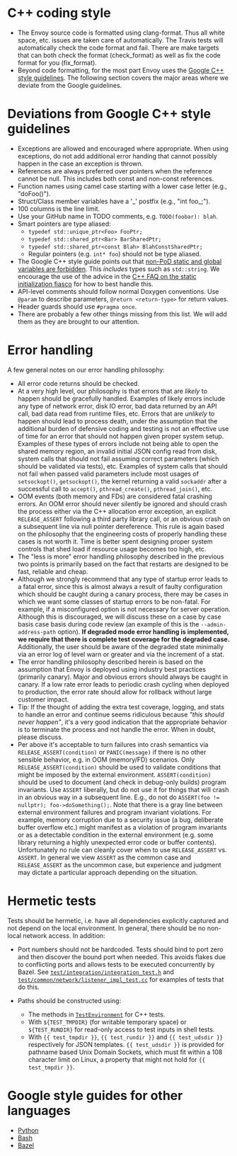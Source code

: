 # C++ coding style

* The Envoy source code is formatted using clang-format. Thus all white space, etc.
  issues are taken care of automatically. The Travis tests will automatically check
  the code format and fail. There are make targets that can both check the format
  (check_format) as well as fix the code format for you (fix_format).
* Beyond code formatting, for the most part Envoy uses the
  [Google C++ style guidelines](https://google.github.io/styleguide/cppguide.html).
  The following section covers the major areas where we deviate from the Google
  guidelines.

# Deviations from Google C++ style guidelines

* Exceptions are allowed and encouraged where appropriate. When using exceptions, do not add
  additional error handing that cannot possibly happen in the case an exception is thrown.
* References are always preferred over pointers when the reference cannot be null. This
  includes both const and non-const references.
* Function names using camel case starting with a lower case letter (e.g., "doFoo()").
* Struct/Class member variables have a '\_' postfix (e.g., "int foo\_;").
* 100 columns is the line limit.
* Use your GitHub name in TODO comments, e.g. `TODO(foobar): blah`.
* Smart pointers are type aliased:
  * `typedef std::unique_ptr<Foo> FooPtr;`
  * `typedef std::shared_ptr<Bar> BarSharedPtr;`
  * `typedef std::shared_ptr<const Blah> BlahConstSharedPtr;`
  * Regular pointers (e.g. `int* foo`) should not be type aliased.
* The Google C++ style guide points out that [non-PoD static and global variables are forbidden](https://google.github.io/styleguide/cppguide.html#Static_and_Global_Variables).
  This _includes_ types such as `std::string`. We encourage the use of the
  advice in the [C++ FAQ on the static initialization
  fiasco](https://isocpp.org/wiki/faq/ctors#static-init-order-on-first-use) for
  how to best handle this.
* API-level comments should follow normal Doxygen conventions. Use `@param` to describe
  parameters, `@return <return-type>` for return values.
* Header guards should use `#pragma once`.
* There are probably a few other things missing from this list. We will add them as they
  are brought to our attention.

# Error handling

A few general notes on our error handling philosophy:

* All error code returns should be checked.
* At a very high level, our philosophy is that errors that are *likely* to happen should be
  gracefully handled. Examples of likely errors include any type of network error, disk IO error,
  bad data returned by an API call, bad data read from runtime files, etc. Errors that are
  *unlikely* to happen should lead to process death, under the assumption that the additional burden
  of defensive coding and testing is not an effective use of time for an error that should not happen
  given proper system setup. Examples of these types of errors include not being able to open the shared
  memory region, an invalid initial JSON config read from disk, system calls that should not fail
  assuming correct parameters (which should be validated via tests), etc. Examples of system calls
  that should not fail when passed valid parameters include most usages of `setsockopt()`,
  `getsockopt()`, the kernel returning a valid `sockaddr` after a successful call to `accept()`,
  `pthread_create()`, `pthread_join()`, etc.
* OOM events (both memory and FDs) are considered fatal crashing errors. An OOM error should never
  silently be ignored and should crash the process either via the C++ allocation error exception, an
  explicit `RELEASE_ASSERT` following a third party library call, or an obvious crash on a subsequent
  line via null pointer dereference. This rule is again based on the philosophy that the engineering
  costs of properly handling these cases is not worth it. Time is better spent designing proper system
  controls that shed load if resource usage becomes too high, etc.
* The "less is more" error handling philosophy described in the previous two points is primarily
  based on the fact that restarts are designed to be fast, reliable and cheap.
* Although we strongly recommend that any type of startup error leads to a fatal error, since this
  is almost always a result of faulty configuration which should be caught during a canary process,
  there may be cases in which we want some classes of startup errors to be non-fatal. For example,
  if a misconfigured option is not necessary for server operation. Although this is discouraged, we
  will discuss these on a case by case basis case basis during code review (an example of this
  is the `--admin-address-path` option). **If degraded mode error handling is implemented, we require
  that there is complete test coverage for the degraded case.** Additionally, the user should be
  aware of the degraded state minimally via an error log of level warn or greater and via the
  increment of a stat.
* The error handling philosophy described herein is based on the assumption that Envoy is deployed
  using industry best practices (primarily canary). Major and obvious errors should always be
  caught in canary. If a low rate error leads to periodic crash cycling when deployed to
  production, the error rate should allow for rollback without large customer impact.
* Tip: If the thought of adding the extra test coverage, logging, and stats to handle an error and
  continue seems ridiculous because *"this should never happen"*, it's a very good indication that
  the appropriate behavior is to terminate the process and not handle the error. When in doubt,
  please discuss.
* Per above it's acceptable to turn failures into crash semantics
  via `RELEASE_ASSERT(condition)` or `PANIC(message)` if there is no other sensible behavior, e.g.
  in OOM (memory/FD) scenarios. Only `RELEASE_ASSERT(condition)` should be used to validate
  conditions that might be imposed by the external environment. `ASSERT(condition)` should be used
  to document (and check in debug-only builds) program invariants. Use `ASSERT` liberally, but do
  not use it for things that will crash in an obvious way in a subsequent line. E.g., do not do
  `ASSERT(foo != nullptr); foo->doSomething();`. Note that there is a gray line between external
  environment failures and program invariant violations. For example, memory corruption due to a
  security issue (a bug, deliberate buffer overflow etc.) might manifest as a violation of program
  invariants or as a detectable condition in the external environment (e.g. some library returning a
  highly unexpected error code or buffer contents). Unfortunately no rule can cleanly cover when to
  use `RELEASE_ASSERT` vs. `ASSERT`. In general we view `ASSERT` as the common case and
  `RELEASE_ASSERT` as the uncommon case, but experience and judgment may dictate a particular approach
  depending on the situation.

# Hermetic tests

Tests should be hermetic, i.e. have all dependencies explicitly captured and not depend on the local
environment. In general, there should be no non-local network access. In addition:

* Port numbers should not be hardcoded. Tests should bind to port zero and then discover the bound
  port when needed. This avoids flakes due to conflicting ports and allows tests to be executed
  concurrently by Bazel. See
  [`test/integration/integration_test.h`](test/integration/integration_test.h) and
  [`test/common/network/listener_impl_test.cc`](test/common/network/listener_impl_test.cc)
  for examples of tests that do this.

* Paths should be constructed using:
  * The methods in [`TestEnvironment`](test/test_common/environment.h) for C++ tests.
  * With `${TEST_TMPDIR}` (for writable temporary space) or `${TEST_RUNDIR}` for read-only access to
    test inputs in shell tests.
  * With `{{ test_tmpdir }}`, `{{ test_rundir }}` and `{{ test_udsdir }}` respectively for JSON templates.
    `{{ test_udsdir }}` is provided for pathname based Unix Domain Sockets, which must fit within a
    108 character limit on Linux, a property that might not hold for `{{ test_tmpdir }}`.

# Google style guides for other languages

* [Python](https://google.github.io/styleguide/pyguide.html)
* [Bash](https://google.github.io/styleguide/shell.xml)
* [Bazel](https://github.com/bazelbuild/bazel/blob/master/site/versions/master/docs/skylark/build-style.md)
